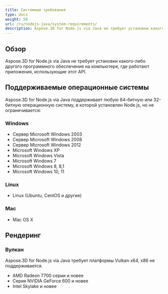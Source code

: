 ```yaml
---
title: Системные требования
type: docs
weight: 50
url: /ru/nodejs-java/system-requirements/
description: Aspose.3D for Node.js via Java не требует установки какого-либо другого программного обеспечения на компьютере, где работают приложения, использующие этот API.
---
```

##  **Обзор**
Aspose.3D for Node.js via Java не требует установки какого-либо другого программного обеспечения на компьютере, где работают приложения, использующие этот API.
##  **Поддерживаемые операционные системы**
Aspose.3D for Node.js via Java поддерживает любую 64-битную или 32-битную операционную систему, в которой установлен Node.js, но не ограничивается:
###  **Windows**
- Сервер Microsoft Windows 2003
- Сервер Microsoft Windows 2008
- Сервер Microsoft Windows 2012
- Microsoft Windows XP
- Microsoft Windows Vista
- Microsoft Windows 7
- Microsoft Windows 8, 8,1
- Microsoft Windows 10, 11
###  **Linux**
- Linux (Ubuntu, CentOS и другие)
###  **Mac**
- Mac OS X
##  **Рендеринг**
###  **Вулкан**
Aspose.3D for Node.js via Java требует платформы Vulkan x64, x86 не поддерживается.

- AMD Radeon 7700 серии и новее
- Серия NVIDIA GeForce 600 и новее
- Intel Skylake и новее


